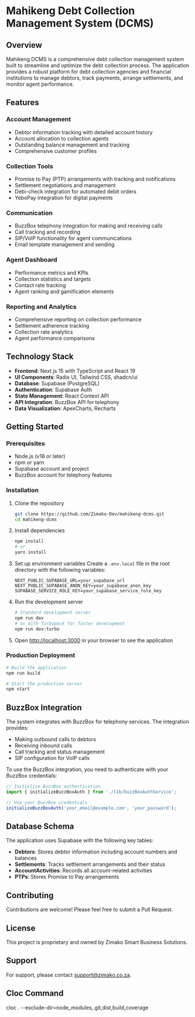 # Mahikeng Debt Collection Management System (DCMS)

## Overview

Mahikeng DCMS is a comprehensive debt collection management system built to streamline and optimize the debt collection process. The application provides a robust platform for debt collection agencies and financial institutions to manage debtors, track payments, arrange settlements, and monitor agent performance.

## Features

### Account Management
- Debtor information tracking with detailed account history
- Account allocation to collection agents
- Outstanding balance management and tracking
- Comprehensive customer profiles

### Collection Tools
- Promise to Pay (PTP) arrangements with tracking and notifications
- Settlement negotiations and management
- Debi-check integration for automated debit orders
- YeboPay integration for digital payments

### Communication
- BuzzBox telephony integration for making and receiving calls
- Call tracking and recording
- SIP/VoIP functionality for agent communications
- Email template management and sending

### Agent Dashboard
- Performance metrics and KPIs
- Collection statistics and targets
- Contact rate tracking
- Agent ranking and gamification elements

### Reporting and Analytics
- Comprehensive reporting on collection performance
- Settlement adherence tracking
- Collection rate analytics
- Agent performance comparisons

## Technology Stack

- **Frontend**: Next.js 15 with TypeScript and React 19
- **UI Components**: Radix UI, Tailwind CSS, shadcn/ui
- **Database**: Supabase (PostgreSQL)
- **Authentication**: Supabase Auth
- **State Management**: React Context API
- **API Integration**: BuzzBox API for telephony
- **Data Visualization**: ApexCharts, Recharts

## Getting Started

### Prerequisites

- Node.js (v18 or later)
- npm or yarn
- Supabase account and project
- BuzzBox account for telephony features

### Installation

1. Clone the repository
   ```bash
   git clone https://github.com/Zimako-Dev/mahikeng-dcms.git
   cd mahikeng-dcms
   ```

2. Install dependencies
   ```bash
   npm install
   # or
   yarn install
   ```

3. Set up environment variables
   Create a `.env.local` file in the root directory with the following variables:
   ```
   NEXT_PUBLIC_SUPABASE_URL=your_supabase_url
   NEXT_PUBLIC_SUPABASE_ANON_KEY=your_supabase_anon_key
   SUPABASE_SERVICE_ROLE_KEY=your_supabase_service_role_key
   ```

4. Run the development server
   ```bash
   # Standard development server
   npm run dev
   # or with Turbopack for faster development
   npm run dev:turbo
   ```

5. Open [http://localhost:3000](http://localhost:3000) in your browser to see the application

### Production Deployment

```bash
# Build the application
npm run build

# Start the production server
npm start
```

## BuzzBox Integration

The system integrates with BuzzBox for telephony services. The integration provides:

- Making outbound calls to debtors
- Receiving inbound calls
- Call tracking and status management
- SIP configuration for VoIP calls

To use the BuzzBox integration, you need to authenticate with your BuzzBox credentials:

```typescript
// Initialize BuzzBox authentication
import { initializeBuzzBoxAuth } from './lib/buzzBoxAuthService';

// Use your BuzzBox credentials
initializeBuzzBoxAuth('your_email@example.com', 'your_password');
```

## Database Schema

The application uses Supabase with the following key tables:

- **Debtors**: Stores debtor information including account numbers and balances
- **Settlements**: Tracks settlement arrangements and their status
- **AccountActivities**: Records all account-related activities
- **PTPs**: Stores Promise to Pay arrangements

## Contributing

Contributions are welcome! Please feel free to submit a Pull Request.

## License

This project is proprietary and owned by Zimako Smart Business Solutions.

## Support

For support, please contact support@zimako.co.za.

## Cloc Command
cloc . --exclude-dir=node_modules,.git,dist,build,coverage
